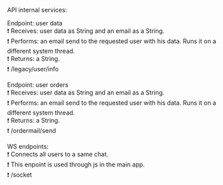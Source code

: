API internal services: 

Endpoint: user data  
	:heavy_exclamation_mark: Receives: user data as String and an email as a String.  
	:heavy_exclamation_mark: Performs: an email send to the requested user with his data. Runs it on a different system thread.  
	:heavy_exclamation_mark: Returns: a String.  
	:heavy_exclamation_mark: /legacy/user/info  

Endpoint: user orders  
	:heavy_exclamation_mark: Receives: user data as String and an email as a String.  
	:heavy_exclamation_mark: Performs: an email send to the requested user with his data. Runs it on a different system thread.  
	:heavy_exclamation_mark: Returns: a String.  
	:heavy_exclamation_mark: /ordermail/send  

WS endpoints:  
	:heavy_exclamation_mark: Connects all users to a same chat.  
	:heavy_exclamation_mark: This enpoint is used through js in the main app.  
	:heavy_exclamation_mark: /socket  
